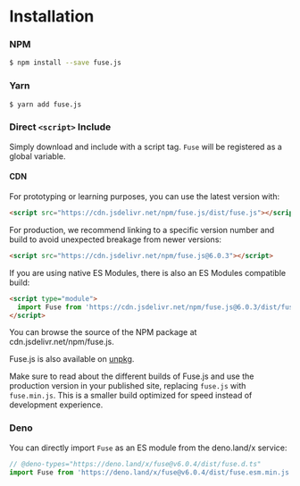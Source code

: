 # Installation

### NPM

```sh
$ npm install --save fuse.js
```

### Yarn

```sh
$ yarn add fuse.js
```

### Direct `<script>` Include

Simply download and include with a script tag. `Fuse` will be registered as a global variable.

#### CDN

For prototyping or learning purposes, you can use the latest version with:

```html
<script src="https://cdn.jsdelivr.net/npm/fuse.js/dist/fuse.js"></script>
```

For production, we recommend linking to a specific version number and build to avoid unexpected breakage from newer versions:

```html
<script src="https://cdn.jsdelivr.net/npm/fuse.js@6.0.3"></script>
```

If you are using native ES Modules, there is also an ES Modules compatible build:

```html
<script type="module">
  import Fuse from 'https://cdn.jsdelivr.net/npm/fuse.js@6.0.3/dist/fuse.esm.js'
</script>
```

You can browse the source of the NPM package at cdn.jsdelivr.net/npm/fuse.js.

Fuse.js is also available on [unpkg](https://unpkg.com/fuse.js).

Make sure to read about the different builds of Fuse.js and use the production
version in your published site, replacing `fuse.js` with `fuse.min.js`. This is a smaller build optimized for speed instead of development experience.

### Deno

You can directly import `Fuse` as an ES module from the deno.land/x service:

```typescript
// @deno-types="https://deno.land/x/fuse@v6.0.4/dist/fuse.d.ts"
import Fuse from 'https://deno.land/x/fuse@v6.0.4/dist/fuse.esm.min.js';
```
